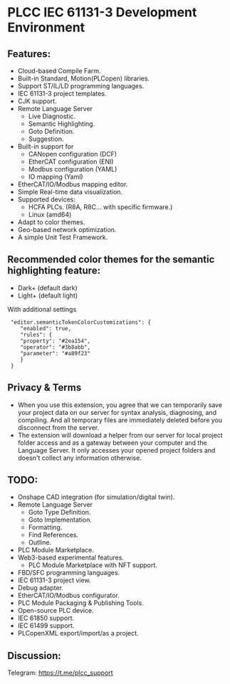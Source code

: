 # PLCC IEC 61131-3 Development Environment

## Features:
- Cloud-based Compile Farm.
- Built-in Standard, Motion(PLCopen) libraries.
- Support ST/IL/LD programming languages.
- IEC 61131-3 project templates.
- CJK support.
- Remote Language Server
  - Live Diagnostic.
  - Semantic Highlighting.
  - Goto Definition.
  - Suggestion.
- Built-in support for
  - CANopen configuration (DCF)
  - EtherCAT configuration (ENI)
  - Modbus configuration (YAML)
  - IO mapping (Yaml)
- EtherCAT/IO/Modbus mapping editor.
- Simple Real-time data visualization.
- Supported devices:
  - HCFA PLCs. (R8A, R8C... with specific firmware.)
  - Linux (amd64)
- Adapt to color themes.
- Geo-based network optimization.
- A simple Unit Test Framework.

## Recommended color themes for the semantic highlighting feature:
- Dark+ (default dark)
- Light+ (default light)

With additional settings
```
 "editor.semanticTokenColorCustomizations": {
    "enabled": true,
    "rules": {
    "property": "#2ea154",
    "operator": "#3b8abb",
    "parameter": "#a89f23"
    }
 }
```

## Privacy & Terms
- When you use this extension, you agree that we can temporarily save your project data on our server for syntax analysis, diagnosing, and compiling. And all temporary files are immediately deleted before you disconnect from the server.
- The extension will download a helper from our server for local project folder access and as a gateway between your computer and the Language Server. It only accesses your opened project folders and doesn't collect any information otherwise.

## TODO:
- Onshape CAD integration (for simulation/digital twin).
- Remote Language Server
  - Goto Type Definition.
  - Goto Implementation.
  - Formatting.
  - Find References.
  - Outline.
- PLC Module Marketplace.
- Web3-based experimental features.
  - PLC Module Marketplace with NFT support.
- FBD/SFC programming languages.
- IEC 61131-3 project view.
- Debug adapter.
- EtherCAT/IO/Modbus configurator.
- PLC Module Packaging & Publishing Tools.
- Open-source PLC device.
- IEC 61850 support.
- IEC 61499 support.
- PLCopenXML export/import/as a project.

## Discussion:
Telegram: https://t.me/plcc_support

<!-- ## Screenshots
Create a project.

Live Diagnostic and Semantic Highlighting.

References.

Outline.

Auto Completion.

Formating. -->

